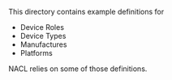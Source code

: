 This directory contains example definitions for

 * Device Roles
 * Device Types
 * Manufactures
 * Platforms

NACL relies on some of those definitions.
